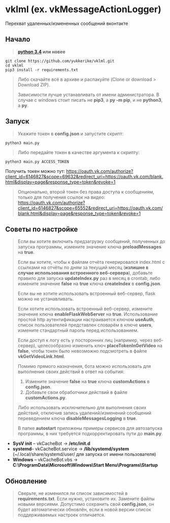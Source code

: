 # vklml (ex. vkMessageActionLogger)

Перехват удаленных/измененных сообщений вконтакте

## Начало

> **[python 3.4](https://python.org/) или новее**

    git clone https://github.com/yukkerike/vklml.git
    cd vklml
    pip3 install -r requirements.txt

> Либо скачайте всё в архиве и распакуйте (Clone or download > Download ZIP).
>
> Зависимости лучше устанавливать от имени администратора. В случае с windows стоит писать не __pip3__, а __py -m pip__, и не __python3__, а __py__.

## Запуск

> Укажите токен в __config.json__ и запустите скрипт:

    python3 main.py

> Либо передайте токен в качестве аргумента к скрипту:

    python3 main.py ACCESS_TOKEN

Получить токен можно тут: <https://oauth.vk.com/authorize?client_id=6146827&scope=69632&redirect_uri=https://oauth.vk.com/blank.html&display=page&response_type=token&revoke=1>
> Опционально, второй токен без права доступа к сообщениям, только для получения ссылок на видео: <https://oauth.vk.com/authorize?client_id=6146827&scope=65552&redirect_uri=https://oauth.vk.com/blank.html&display=page&response_type=token&revoke=1>

## Советы по настройке

> Если вы хотите включить предзагрузку сообщений, полученных до запуска программы, измените значение ключа __preloadMessages__ на __true__.
>
> Если вы хотите, чтобы к файлам отчёта генерировался index.html с ссылками на отчёты по дням за текущий месяц (__излишне в случае использования встроенного веб-сервера__), добавьте правило для запуска __updateIndex.py__ раз в месяц в crontab, либо измените значение __false__ на __true__ ключа __createIndex__ в __config.json__.
>
> Если вы не хотите использовать встроенный веб-сервер, flask можно не устанавливать.
>
> Если хотите использовать встроенный веб-сервер, измените значение ключа __enableFlaskWebServer__ на __true__. Использование простой http аутентификации настраивается ключом __useAuth__, список пользователей представлен словарём в ключе __users__, измените стандартный пароль перед использованием.
>
> Если доступ к логу есть у посторонних лиц (например, через веб-сервер), целесообразно изменить ключ __placeTokenInGetVideo__ на __false__, чтобы токен было невозможно подсмотреть в файле __vkGetVideoLink.html__.
>
> Помимо прямого назначения, бота можно использовать для выполнения своих действий в ответ на события:
>
> 1. Измените значение __false__ на __true__ ключа __customActions__ в __config.json__.
> 1. Добавьте свои обработчики действий в файле __customActions.py__.
>
> Либо использовать исключительно для выполнения своих действий, отключив запись удалений/изменений сообщений переведением ключа __disableMessagesLogging__ в __true__.
>
> В папке __autostart__ приложены примеры сервисов для автозапуска программы, в них требуется подкорректировать пути до __main.py__.

* __SysV init__ – vkCacheBot -> __/etc/init.d__
* __systemd__– vkCacheBot.service -> __/lib/systemd/system__ (~/.local/share/systemd/user/ для запуска от имени пользователя)
* __Windows__ – vkCacheBot.vbs -> __C:\ProgramData\Microsoft\Windows\Start Menu\Programs\Startup__

## Обновление

> Сверьте, не изменился ли список зависимостей в __requirements.txt__. Если нужно, установите их. Замените файлы новыми версиями. Допустимо сохранить свой __config.json__, он будет автоматически обновлён, если в новой версии список поддерживаемых настроек отличается.
